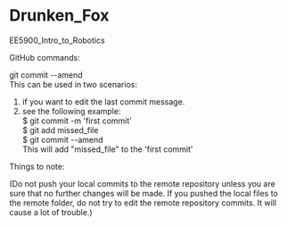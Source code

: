 # Drunken_Fox
EE5900_Intro_to_Robotics

GitHub commands: </br>

git commit --amend </br>
This can be used in two scenarios: </br>
1) if you want to edit the last commit message. </br>
2) see the following example: </br>
$ git commit -m 'first commit' </br>
$ git add missed_file </br>
$ git commit --amend  </br>
This will add "missed_file" to the 'first commit'

Things to note: </br>

(Do not push your local commits to the remote repository unless you are sure that no further changes will be made. 
If you pushed the local files to the remote folder, do not try to edit the remote repository commits. It will cause a lot of trouble.) 
